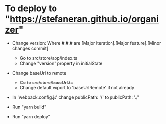 # To deploy to "https://stefaneran.github.io/organizer"

- Change version: Where #.#.# are [Major Iteration].[Major feature].[Minor changes commit]
  - Go to src/store/app/index.ts
  - Change "version" property in initialState

- Change baseUrl to remote
  - Go to src/store/baseUrl.ts
  - Change default export to 'baseUrlRemote' if not already

- In 'webpack.config.js' change 
  publicPath: '/' to publicPath: './'

- Run "yarn build"

- Run "yarn deploy"
